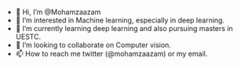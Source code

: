 - 👋 Hi, I’m @Mohamzaazam
- 👀 I’m interested in Machine learning, especially in deep learning.
- 🌱 I’m currently learning deep learning and also pursuing masters in UESTC.
- 💞️ I’m looking to collaborate on Computer vision.
- 📫 How to reach me twitter (@mohamzaazam) or my email.

<!---
Mohamzaazam/Mohamzaazam is a ✨ special ✨ repository because its `README.md` (this file) appears on your GitHub profile.
You can click the Preview link to take a look at your changes.
--->
